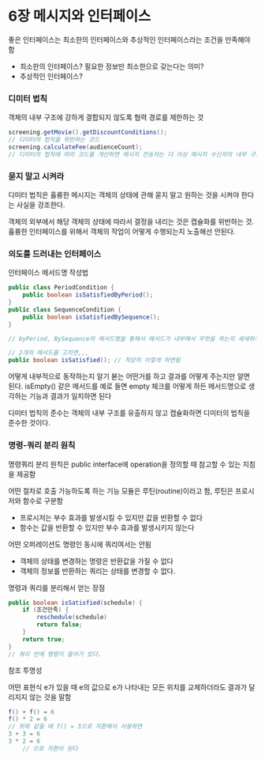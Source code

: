 # 6장 메시지와 인터페이스

좋은 인터페이스는 최소한의 인터페이스와 추상적인 인터페이스라는 조건을 만족해야함

- 최소한의 인터페이스? 필요한 정보만 최소한으로 갖는다는 의미?
- 추상적인 인터페이스?

### 디미터 법칙

객체의 내부 구조에 강하게 결합되지 않도록 협력 경로를 제한하는 것

```java
screening.getMovie().getDiscountConditions();
// 디미터의 법칙을 위반하는 코드
screening.calculateFee(audienceCount);
// 디미터의 법칙에 따라 코드를 개선하면 메시지 전송자는 더 이상 메시지 수신자의 내부 구조를 볼 필요가 없음 > 응집도가 높아진다 
```

### 묻지 말고 시켜라

디미터 법칙은 휼륭한 메시지는 객체의 상태에 관해 묻지 말고 원하는 것을 시켜야 한다는 사실을 강조한다. 

객체의 외부에서 해당 객체의 상태에 따라서 결정을 내리는 것은 캡슐화를 위반하는 것. 휼륭한 인터페이스를 위해서 객체의 작업이 어떻게 수행되는지 노출해선 안된다.

### 의도를 드러내는 인터페이스

인터페이스 메서드명 작성법

```java
public class PeriodCondition {
	public boolean isSatisfiedByPeriod();
}
public class SequenceCondition {
	public boolean isSatisfiedBySequence();
}

// byPeriod, BySequence의 메서드명을 통해서 메서드가 내부에서 무엇을 하는지 세세하게 알게 된다 굳이 이런 것은 필요없음

// 2개의 메서드를 고치면,,,
public boolean isSatisfied(); // 적당히 이렇게 하면됨
```

어떻게 내부적으로 동작하는지 알기 볻는 어떤거를 하고 결과를 어떻게 주는지만 알면 된다. isEmpty() 같은 메서드를 예로 들면 empty 체크를 어떻게 하든 메서드명으로 생각하는 기능과 결과가 일치하면 된다

디미터 법칙의 준수는 객체의 내부 구조를 유출하지 않고 캡슐화하면 디미터의 법칙을 준수한 것이다.

### 명령-쿼리 분리 원칙

명령쿼리 분리 원칙은 public interface에 operation을 정의할 때 참고할 수 있는 지침을 제공함

어떤 절차로 호출 가능하도록 하는 기능 모듈은 루틴(routine)이라고 함, 루틴은 프로시저와 함수로 구분함

- 프로시저는 부수 효과를 발생시킬 수 있지만 값을 반환할 수 없다
- 함수는 값을 반환할 수 있지만 부수 효과를 발생시키지 않는다

어떤 오퍼레이션도 명령인 동시에 쿼리여서는 안됨

- 객체의 상태를 변경하는 명령은 반환값을 가질 수 없다
- 객체의 정보를 반환하는 쿼리는 상태를 변경할 수 없다.

명령과 쿼리를 분리해서 얻는 장점

```java
public boolean isSatisfied(schedule) {
	if (조건만족) {
		reschedule(schedule)
		return false;
	}
	return true;
}
// 쿼리 안에 명령이 들어가 있다. 
```

참조 투명성

어떤 표현식 e가 있을 때 e의 값으로 e가 나타내는 모든 위치를 교체하더라도 결과가 달리지지 않는 것을 말함

```java
f() + f() = 6
f() * 2 = 6
// 위와 같을 때 f() = 3으로 치환해서 사용하면
3 + 3 = 6
3 * 2 = 6
	// 으로 치환이 된다 
```